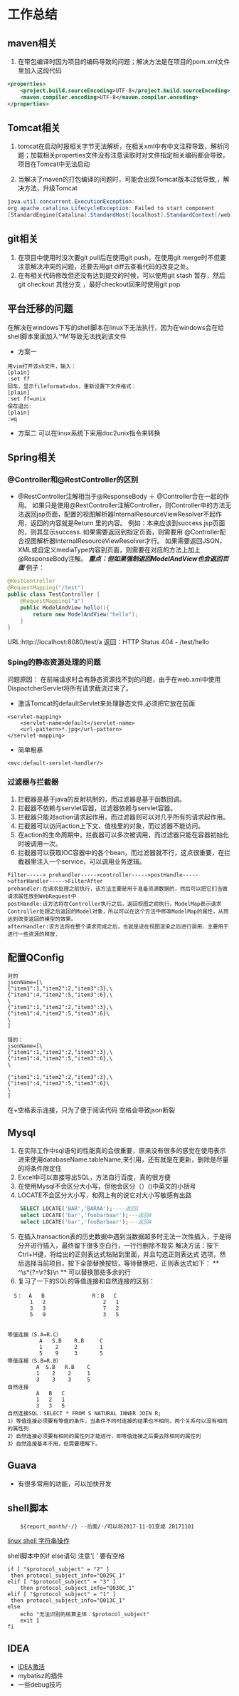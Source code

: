 # 工作总结

## maven相关

1. 在带包编译时因为项目的编码导致的问题；解决方法是在项目的pom.xml文件里加入这段代码
```xml
<properties>
    <project.build.sourceEncoding>UTF-8</project.build.sourceEncoding>
	<maven.compiler.encoding>UTF-8</maven.compiler.encoding>
</properties>
```

## Tomcat相关

1. tomcat在启动时报相关字节无法解析，在相关xml中有中文注释导致，解析问题；加载相关properties文件没有注意读取时对文件指定相关编码都会导致，项目在Tomcat中无法启动

2. 当解决了maven的打包编译的问题时，可能会出现Tomcat版本过低导致,，解决方法，升级Tomcat

```java
java.util.concurrent.ExecutionException: 
org.apache.catalina.LifecycleException: Failed to start component 
[StandardEngine[Catalina].StandardHost[localhost].StandardContext[/web]]
```

## git相关

1. 在项目中使用时没次要git pull后在使用git push，在使用git merge时不但要注意解决冲突的问题，还要去用git diff去查看代码的改变之处。
2.  在有相关代码修改但还没有达到提交的时候，可以使用git stash 暂存，然后git checkout 其他分支 ，最好checkout回来时使用git pop
 
## 平台迁移的问题

在解决在windows下写的shell脚本在linux下无法执行，因为在windows会在给shell脚本里面加入‘^M’导致无法找到该文件 
- 方案一
```
用vim打开该sh文件，输入：
[plain]
:set ff
回车，显示fileformat=dos，重新设置下文件格式：
[plain]
:set ff=unix
保存退出:
[plain]
:wq
```
- 方案二
可以在linux系统下采用doc2unix指令来转换

## Spring相关

### @Controller和@RestController的区别

+ @RestController注解相当于@ResponseBody ＋ @Controller合在一起的作用。 
如果只是使用@RestController注解Controller，则Controller中的方法无法返回jsp页面，配置的视图解析器InternalResourceViewResolver不起作用，返回的内容就是Return 里的内容。
例如：本来应该到success.jsp页面的，则其显示success.
如果需要返回到指定页面，则需要用 @Controller配合视图解析器InternalResourceViewResolver才行。
如果需要返回JSON，XML或自定义mediaType内容到页面，则需要在对应的方法上加上@ResponseBody注解。
***重点：但如果强制返回ModelAndView也会返回页面***
例子：
```java
@RestController
@RequestMapping("/test")
public class TestController {
	@RequestMapping("a")
	public ModelAndView hello(){
		return new ModelAndView("hello");
	}
}
```
URL:http://localhost:8080/test/a
返回：HTTP Status 404 - /test/hello

### Sping的静态资源处理的问题

问题原因： 在前端请求时会有静态资源找不到的问题，由于在web.xml中使用DispactcherServlet将所有请求截流过来了。
+  激活Tomcat的defaultServlet来处理静态文件,必须把它放在前面
```
<servlet-mapping>     
    <servlet-name>default</servlet-name>    
    <url-pattern>*.jpg</url-pattern>       
</servlet-mapping> 
```

+  简单粗暴
```
<mvc:default-servlet-handler/>
```

### 过滤器与拦截器

1. 拦截器是基于java的反射机制的，而过滤器是基于函数回调。
2. 拦截器不依赖与servlet容器，过滤器依赖与servlet容器。
3. 拦截器只能对action请求起作用，而过滤器则可以对几乎所有的请求起作用。
4. 拦截器可以访问action上下文、值栈里的对象，而过滤器不能访问。
5. 在action的生命周期中，拦截器可以多次被调用，而过滤器只能在容器初始化时被调用一次。
6. 拦截器可以获取IOC容器中的各个bean，而过滤器就不行，这点很重要，在拦截器里注入一个service，可以调用业务逻辑。

```
Filter-----> prehandler----->controller----->postHandle----->afterHandler----->FilterAfter
prehandler:在请求处理之前执行，该方法主要是用于准备资源数据的，然后可以把它们当做请求属性放到WebRequest中 
postHandle:该方法将在Controller执行之后，返回视图之前执行，ModelMap表示请求Controller处理之后返回的Model对象，所以可以在这个方法中修改ModelMap的属性，从而达到改变返回的模型的效果。
afterHandler:该方法将在整个请求完成之后，也就是说在视图渲染之后进行调用，主要用于进行一些资源的释放.
```
 
 

## 配置QConfig

```
对的
jsonName=[\
{"item1":1,"item2":2,"item3":3},\
{"item1":4,"item2":5,"item3":6},\
\
{"item1":1,"item2":2,"item3":3},\
{"item1":4,"item2":5,"item3":6}\
\
]
```
```
错的：
jsonName=[\
{"item1":1,"item2":2,"item3":3},\
{"item1":4,"item2":5,"item3":6},\
\

{"item1":1,"item2":2,"item3":3},\
{"item1":4,"item2":5,"item3":6}\
\
]
```
 在\+空格表示连接，只为了便于阅读代码
 空格会导致json断裂

## Mysql

1. 在实际工作中sql语句的性能真的会很重要，原来没有很多的感觉在使用表示进来使用databaseName.tableName;来引用，还有就是在更新，删除是尽量的将条件限定住
2. Excel中可以直接导出SQL，方法自行百度，真的很方便
3. 在使用Mysql不会区分大小写，但他会区分（）()中英文的小括号
4. LOCATE不会区分大小写，和网上有的说它对大小写敏感有出路
```sql
	SELECT LOCATE('BAR','BARAA');----返回1
	select LOCATE('bar','foobarbaar');---返回4
	select LOCATE('bar','fooBarbaar');---返回4
```
 5. 在插入transaction表的历史数据中遇到当数据超多时无法一次性插入，于是得分开进行插入，最终留下很多空白行，一行行删除不现实 解决方法：按下Ctrl+H键，将给出的正则表达式粘贴到里面，并且勾选正则表达式 选项，然后选择当前项目，按下全部替换按钮，等待替换吧，正则表达式如下：
 ** ^\s*(?=\r?$)\n ** 可以替换那些多余的行
6. 复习了一下的SQL的等值连接和自然连接的区别：
```
  S：  A   B               R：B   C
       1   2                  2   1
       3   3                  7   2
       5   9                  3   5


等值连接（S.A=R.C）
          A   S.B    R.B     C
          1    2     2       1
          5    9     3       5
等值连接（S.B=R.B）
         A  S.B   R.B    C
         1    2    2     1
         3    3    3     5
自然连接
         A   B   C
         1   2   1
         3   3   5
自然连接SQL：SELECT * FROM S NATURAL INNER JOIN R;
1）等值连接必须要有等值的条件，当条件不同时连接的结果也不相同，两个关系可以没有相同的属性列
2）自然连接必须要有相同的属性列才能进行，即等值连接之后要去除相同的属性列
3）自然连接基本不用，但需要理解下。
```

## Guava

+ 有很多常用的功能，可以加快开发




## shell脚本
```
	${report_month/-/} --后面/-/可以将2017-11-01变成 20171101
```
[linux shell 字符串操作](http://www.cnblogs.com/chengmo/archive/2010/10/02/1841355.html)

shell脚本中的if else语句 注意'[  ' 要有空格
```
if [ "$protocol_subject" = "2" ]
 then protocol_subject_info="Q029C_1"
elif [ "$protocol_subject" = "3" ]
    then protocol_subject_info="Q030C_1"
elif [ "$protocol_subject" = "1" ]
 then protocol_subject_info="Q013C_1"
else
    echo "无法识别的核算主体：$protocol_subject"
    exit 1
fi
```


## IDEA

+ [IDEA激活](https://www.wrbug.com/2016/11/11/IntelliJ%20Idea%20%E6%8E%88%E6%9D%83%E6%9C%8D%E5%8A%A1%E5%99%A8%E4%BD%BF%E7%94%A8/)
+ mybatisz的插件
+ 一些debug技巧
